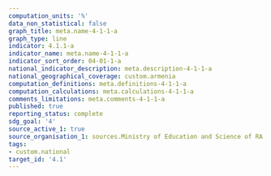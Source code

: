 ```yaml
---
computation_units: '%'
data_non_statistical: false
graph_title: meta.name-4-1-1-a
graph_type: line
indicator: 4.1.1-a
indicator_name: meta.name-4-1-1-a
indicator_sort_order: 04-01-1-a
national_indicator_description: meta.description-4-1-1-a
national_geographical_coverage: custom.armenia
computation_definitions: meta.definitions-4-1-1-a
computation_calculations: meta.calculations-4-1-1-a
comments_limitations: meta.comments-4-1-1-a
published: true
reporting_status: complete
sdg_goal: '4'
source_active_1: true
source_organisation_1: sources.Ministry of Education and Science of RA
tags:
- custom.national
target_id: '4.1'
---
```

